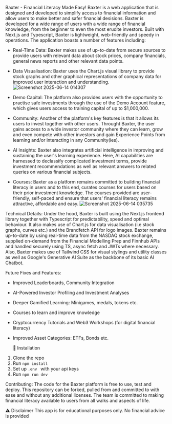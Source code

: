 Baxter - Financial Literacy Made Easy!
    Baxter is a web application that is designed and developed to simplify access to financial information and allow users to make better and safer financial desisions. Baxter is developed for a wide range of users with a wide range of financial knowledge, from the beginner to even the most erudite investors. Built with Next.js and Typescript, Baxter is lightweight, web-friendly and speedy in operations. The application boasts a number of features including: 

- Real-Time Data: Baxter makes use of up-to-date from secure sources to provide users with relevant data about stock prices, company financials, general news reports and other relevant data points.
- Data Visualisation: Baxter uses the Chart.js visual library to provide stock graphs and other graphical representations of company data for improved user interaction and understanding.
![Screenshot 2025-06-14 014307](https://github.com/user-attachments/assets/42e1385c-6dc5-43df-81ca-a3d28e5c0be1)

- Demo Capital: The platform also provides users with the opportunity to practise safe investments through the use of the Demo Account feature, which gives users access to training capital of up to $1,000,000.
- Community: Another of the platform's key features is that it allows its users to invest together with other users. Throught Baxter, the user gains access to a wide investor community where they can learn, grow and even compete with other investors and gain Experience Points from learning and/or interacting in any Community(ies).

- AI Insights: Baxter also integrates artificial intelligence in improving and sustaining the user's learning experience. Here, AI capabilities are harnessed to declassify complicated investment terms, provide investment recommendations as well as relevant answers to related queries on various financial subjects.
- Courses: Baxter as a platform remains committed to building financial literacy in users and  to this end, curates courses for users based on their prior investment knowledge. The courses provided are user-friendly, self-paced and ensure that users' financial literacy remains attractive, affordable and easy.
![Screenshot 2025-06-14 035735](https://github.com/user-attachments/assets/62759b93-8eb9-4795-879a-38df8b8b2773)

Technical Details: 
    Under the hood, Baxter is built using the Next.js frontend library together with Typescript for predictability, speed and optimal behaviour. It also makes use of Chart.js for data visualisation (i.e stock graphs, curves etc.) and the Brandfetch API for logo images. Baxter remains up-to-date by using real-time data from the NASDAQ stock exchange, supplied on-demand from the Financial Modelling Prep and Finnhub APIs and handled securely using TS, async fetch and JWTs where necessary. Also, Baxter makes use of Tailwind CSS for visual stylings and utility classes as well as Google's Generative AI Suite as the backbone of its basic AI Chatbot. 

Future Fixes and Features: 
- Improved Leaderboards, Community Integration
- AI-Powered Investor Profiling and Investment Analyses
- Deeper Gamified Learning: Minigames, medals, tokens etc.
- Courses to learn and improve knowledge
- Cryptocurrency Tutorials and Web3 Workshops (for digital financial literacy)
- Improved Asset Categories: ETFs, Bonds etc.

  🔧 Installation

1. Clone the repo
2. Run `npm install`
3. Set up `.env ` with your api keys
4. Run `npm run dev`

Contributing: 
   The code for the Baxter platform is free to use, test and deploy. This repository can be forked, pulled from and committed to with ease and without any additional licenses. The team is committed to making financial literacy available to users from all walks and aspects of life. 

   ⚠️ Disclaimer
This app is for educational purposes only. No financial advice is provided
